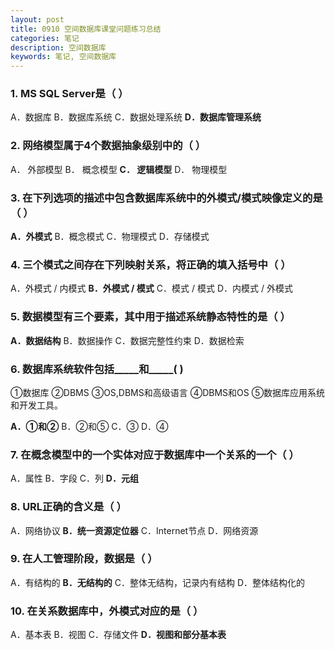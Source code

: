 ```yaml
---
layout: post
title: 0910 空间数据库课堂问题练习总结
categories: 笔记
description: 空间数据库
keywords: 笔记, 空间数据库
---
```


### 1. MS SQL Server是（ ）

A．数据库
B．数据库系统
C．数据处理系统
**D．数据库管理系统**

### 2. 网络模型属于4个数据抽象级别中的（ ）

A． 外部模型
B． 概念模型
**C． 逻辑模型**
D． 物理模型

### 3. 在下列选项的描述中包含数据库系统中的外模式/模式映像定义的是（ ）

**A．外模式**
B．概念模式
C．物理模式
D．存储模式

### 4. 三个模式之间存在下列映射关系，将正确的填入括号中（ ）

A．外模式 / 内模式
**B．外模式 / 模式**
C．模式 / 模式
D．内模式 / 外模式

### 5. 数据模型有三个要素，其中用于描述系统静态特性的是（ ）

**A．数据结构**
B．数据操作
C．数据完整性约束
D．数据检索

### 6. 数据库系统软件包括_____和_____(  )

①数据库            ②DBMS           ③OS,DBMS和高级语言
④DBMS和OS       ⑤数据库应用系统和开发工具。

**A．①和②**
B．②和⑤
C．③
D．④

### 7. 在概念模型中的一个实体对应于数据库中一个关系的一个（ ）

A．属性
B．字段
C．列
**D．元组**

### 8. URL正确的含义是（ ）

A．网络协议
**B．统一资源定位器**
C．Internet节点
D．网络资源

### 9. 在人工管理阶段，数据是（ ）

A．有结构的
**B．无结构的**
C．整体无结构，记录内有结构
D．整体结构化的

### 10. 在关系数据库中，外模式对应的是（ ）

A．基本表
B．视图 
C．存储文件
**D．视图和部分基本表**
